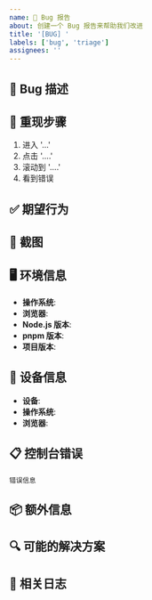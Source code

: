 ```yaml
---
name: 🐛 Bug 报告
about: 创建一个 Bug 报告来帮助我们改进
title: '[BUG] '
labels: ['bug', 'triage']
assignees: ''
---
```


## 🐛 Bug 描述

<!-- 请清晰简洁地描述这个 Bug -->

## 🔄 重现步骤

<!-- 重现该行为的步骤： -->

1. 进入 '...'
2. 点击 '....'
3. 滚动到 '....'
4. 看到错误

## ✅ 期望行为

<!-- 清晰简洁地描述您期望发生的事情 -->

## 📸 截图

<!-- 如果适用，添加截图以帮助解释您的问题 -->

## 🖥️ 环境信息

- **操作系统**: <!-- 例如：macOS 14.0 -->
- **浏览器**: <!-- 例如：Chrome 120.0 -->
- **Node.js 版本**: <!-- 例如：22.0.0 -->
- **pnpm 版本**: <!-- 例如：10.12.4 -->
- **项目版本**: <!-- 例如：v1.0.0 -->

## 📱 设备信息

- **设备**: <!-- 例如：iPhone 15 -->
- **操作系统**: <!-- 例如：iOS 17.0 -->
- **浏览器**: <!-- 例如：Safari -->

## 📋 控制台错误

<!-- 如果有控制台错误，请复制粘贴错误信息 -->

```
错误信息
```

## 📦 额外信息

<!-- 添加关于该问题的任何其他上下文 -->

## 🔍 可能的解决方案

<!-- 如果您有建议的修复方案，请描述 -->

## 📝 相关日志

<!-- 如果有相关日志，请提供 -->
